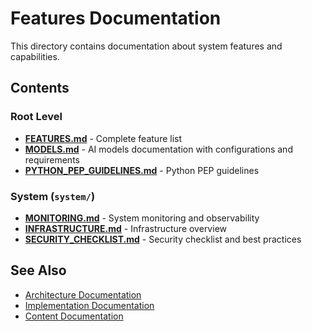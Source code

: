 # Features Documentation

This directory contains documentation about system features and capabilities.

## Contents

### Root Level
- **[FEATURES.md](FEATURES.md)** - Complete feature list
- **[MODELS.md](MODELS.md)** - AI models documentation with configurations and requirements
- **[PYTHON_PEP_GUIDELINES.md](PYTHON_PEP_GUIDELINES.md)** - Python PEP guidelines

### System (`system/`)
- **[MONITORING.md](system/MONITORING.md)** - System monitoring and observability
- **[INFRASTRUCTURE.md](system/INFRASTRUCTURE.md)** - Infrastructure overview
- **[SECURITY_CHECKLIST.md](system/SECURITY_CHECKLIST.md)** - Security checklist and best practices

## See Also
- [Architecture Documentation](../architecture/)
- [Implementation Documentation](../implementation/)
- [Content Documentation](../content/)
